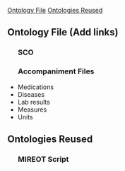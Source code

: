 [Ontology File](#ontologyfile) [Ontologies Reused](#ontologyreused) 

<article class="mb-5" id="ontologyfile">
<content>
<h2>Ontology File (Add links)</h2>
<ul>
<h3> SCO </h3>
<h3> Accompaniment Files </h3>
<li> Medications</li>
<li> Diseases</li>
<li> Lab results</li>
<li> Measures</li>
<li> Units</li>
  
 </ul>
 </content>
 
 
 <article class="mb-5" id="ontologyreused">
<content>
<h2> Ontologies Reused</h2>
<ul>
   <h3> MIREOT Script </h3>
 </ul>
 </content>
 
